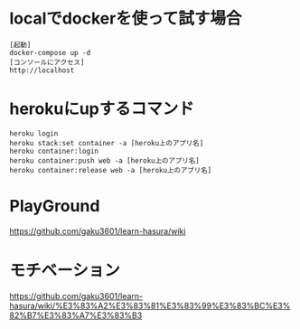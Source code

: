 # localでdockerを使って試す場合
```
[起動]
docker-compose up -d
[コンソールにアクセス]
http://localhost
```

# herokuにupするコマンド
```
heroku login
heroku stack:set container -a [heroku上のアプリ名]
heroku container:login
heroku container:push web -a [heroku上のアプリ名]
heroku container:release web -a [heroku上のアプリ名]
```

# PlayGround
https://github.com/gaku3601/learn-hasura/wiki

# モチベーション
https://github.com/gaku3601/learn-hasura/wiki/%E3%83%A2%E3%83%81%E3%83%99%E3%83%BC%E3%82%B7%E3%83%A7%E3%83%B3
